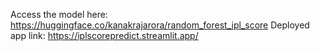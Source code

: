 Access the model here: https://huggingface.co/kanakrajarora/random_forest_ipl_score
Deployed app link: https://iplscorepredict.streamlit.app/
